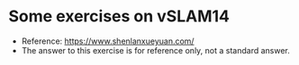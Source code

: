 # Some exercises on vSLAM14

+ Reference: https://www.shenlanxueyuan.com/
+ The answer to this exercise is for reference only, not a standard answer.